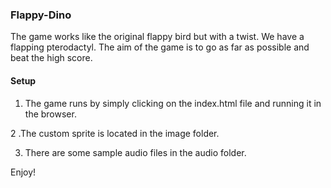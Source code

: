 ### Flappy-Dino

The game works like the original flappy bird but with a twist. We have a flapping pterodactyl. The aim of the game is to go as
far as possible and beat the high score.

#### Setup

1. The game runs by simply clicking on the index.html file and running it in the browser.

2 .The custom sprite is located in the image folder.

3. There are some sample audio files in the audio folder.

Enjoy!

